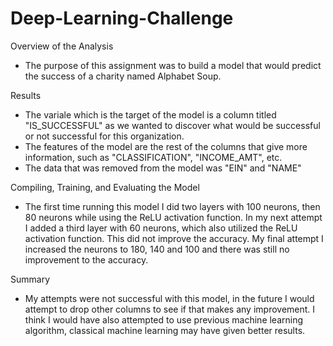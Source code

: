 # Deep-Learning-Challenge

Overview of the Analysis
- The purpose of this assignment was to build a model that would predict the success of a charity named Alphabet Soup.

Results
* The variale which is the target of the model is a column titled "IS_SUCCESSFUL" as we wanted to discover what would be successful or not successful for this organization.
* The features of the model are the rest of the columns that give more information, such as "CLASSIFICATION", "INCOME_AMT", etc.
* The data that was removed from the model was "EIN" and "NAME"

Compiling, Training, and Evaluating the Model
* The first time running this model I did two layers with 100 neurons, then 80 neurons while using the ReLU activation function.  In my next attempt I added a third layer with 60 neurons, which also utilized the ReLU activation function.  This did not improve the accuracy.  My final attempt I increased the neurons to 180, 140 and 100 and there was still no improvement to the accuracy.

Summary
* My attempts were not successful with this model, in the future I would attempt to drop other columns to see if that makes any improvement.  I think I would have also attempted to use previous machine learning algorithm, classical machine learning may have given better results. 
